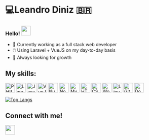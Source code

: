 # :computer:Leandro Diniz :brazil:

### Hello! <img src="https://user-images.githubusercontent.com/42378118/110234147-e3259600-7f4e-11eb-95be-0c4047144dea.gif" width="30">

- 🔨 Currently working as a full stack web developer
- 🖱️  Using Laravel + VueJS on my day-to-day basis
- 🌱 Always looking for growth

## My skills:
<img align="center" src="https://cdn.jsdelivr.net/gh/devicons/devicon/icons/php/php-plain.svg" width="30" height="30" title="PHP"></img>
<img align="center" src="https://cdn.jsdelivr.net/gh/devicons/devicon/icons/laravel/laravel-plain.svg" width="30" height="30" title="Laravel"></img>
<img align="center" src="https://cdn.jsdelivr.net/gh/devicons/devicon/icons/javascript/javascript-plain.svg" width="30" height="30" title="JavaScript"></img>
<img align="center" src="https://cdn.jsdelivr.net/gh/devicons/devicon/icons/vuejs/vuejs-original-wordmark.svg" width="30" height="30" title="VueJS"></img>
<img align="center" src="https://cdn.jsdelivr.net/gh/devicons/devicon/icons/nuxtjs/nuxtjs-original.svg" width="30" height="30" title="Nuxt.js"></img>
<img align="center" src="https://cdn.jsdelivr.net/gh/devicons/devicon/icons/nodejs/nodejs-original.svg" width="30" height="30" title="Node.js" style="max-width:100%;"></img>
<img align="center" src="https://cdn.jsdelivr.net/gh/devicons/devicon/icons/mysql/mysql-original.svg" width="30" height="30" title="MySQL"></img>
<img align="center" src="https://cdn.jsdelivr.net/gh/devicons/devicon/icons/html5/html5-original.svg" width="30" height="30" title="HTML5"></img>
<img align="center" src="https://cdn.jsdelivr.net/gh/devicons/devicon/icons/css3/css3-original.svg" width="30" height="30" title="CSS3"></img>
<img align="center" src="https://cdn.jsdelivr.net/gh/devicons/devicon/icons/wordpress/wordpress-plain.svg" width="30" height="30" title="Wordpress"></img>
<img align="center" src="https://cdn.jsdelivr.net/gh/devicons/devicon/icons/linux/linux-original.svg" width="30" height="30" title="Linux"></img>
<img align="center" src="https://cdn.jsdelivr.net/gh/devicons/devicon/icons/git/git-original.svg" width="30" height="30" title="Git"></img>
<img align="center" src="https://cdn.jsdelivr.net/gh/devicons/devicon/icons/docker/docker-original.svg" width="30" height="30" title="Docker"></img>

[![Top Langs](https://github-readme-stats.vercel.app/api/top-langs/?username=ldsmaga)](https://github.com/anuraghazra/github-readme-stats)

## Connect with me!  
<a href="https://www.linkedin.com/in/leandro-diniz-085623186/" target="_blank">
<img src="https://cdn.jsdelivr.net/gh/devicons/devicon/icons/linkedin/linkedin-original.svg" width="30"/>
</a>

<!---
Links úteis:
https://devicon.dev/
-->

